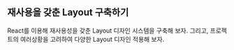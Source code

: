 ## 재사용을 갖춘 Layout 구축하기

React를 이용해 재사용성을 갖춘 Layout 디자인 시스템을 구축해 보자.
그리고, 프로젝트의 여러상황을 고려하여 다양한 Layout 디자인 적용해 보자.

